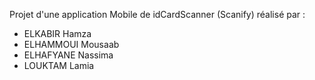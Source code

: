 Projet d'une application Mobile de idCardScanner (Scanify)
réalisé par :
- ELKABIR Hamza
- ELHAMMOUI Mousaab
- ELHAFYANE Nassima
- LOUKTAM Lamia
